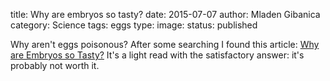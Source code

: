 title: Why are embryos so tasty?
date: 2015-07-07
author: Mladen Gibanica
category: Science
tags: eggs
type: 
image: 
status: published

Why aren't eggs poisonous? After some searching I found this article: <a title="Source" href="http://www.jstor.org/stable/2459588" target="_blank">Why are Embryos so Tasty?</a> It's a light read with the satisfactory answer: it's probably not worth it.